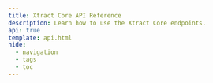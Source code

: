 ```yaml
---
title: Xtract Core API Reference
description: Learn how to use the Xtract Core endpoints.
api: true
template: api.html
hide:
  - navigation
  - tags
  - toc
---
```


<style>

.md-main__inner.md-grid{
  max-width: 100%;
  display: flex;
  height: 100%;
  margin-top: 0rem
}

.md-typeset h1,
  .md-content__button {
    display: none;
  }

</style>

<redoc src="swagger.yaml"/>
